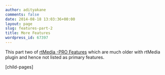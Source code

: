 ```yaml
---
author: adityakane
comments: false
date: 2014-08-18 13:03:36+00:00
layout: page
slug: features-part-2
title: More Features
wordpress_id: 67397
---
```


This part two of [rtMedia -PRO Features](http://docs.rtcamp.com/rtmedia/addons/rtmedia-pro/features/) which are much older with rtMedia plugin and hence not listed as primary features.

[child-pages]
